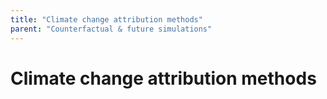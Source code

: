 ```yaml
---
title: "Climate change attribution methods"
parent: "Counterfactual & future simulations"
---
```



# Climate change attribution methods
